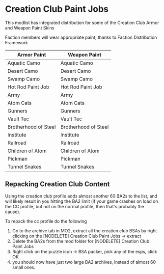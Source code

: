 # Creation Club Paint Jobs
This modlist has integrated distribution for some of the Creation Club Armor and Weapon Paint Skins

Faction members will wear appropriate paint, thanks to Faction Distribution Framework


| Armor Paint           | Weapon Paint          |
|-----------------------|-----------------------|
| Aquatic Camo          | Aquatic Camo          |
| Desert Camo           | Desert Camo           |
| Swamp Camo            | Swamp Camo            |
| Hot Rod Paint Job     | Hot Rod Paint Job     |
| Army                  | Army                  |
| Atom Cats             | Atom Cats             |
| Gunners               | Gunners               |
| Vault Tec             | Vault Tec             |
| Brotherhood of Steel  | Brotherhood of Steel  |
| Institute             | Institute             |
| Railroad              | Railroad              |
| Children of Atom      | Children of Atom      |
| Pickman               | Pickman               |
| Tunnel Snakes         | Tunnel Snakes         |


## Repacking Creation Club Content
Using the creation club profile adds almost another 60 BA2s to the list, and will likely result in you hitting the BA2 limit (if your game crashes on load on the CC profile, but not on the normal profile, then that's probably the cause).

To repack the cc profile do the following
1. Go to the archive tab in MO2, extract all the creation club BSAs by right clicking on the [NODELETE] Creation Club Paint Jobs -> extract
2. Delete the BA2s from the mod folder for [NODELETE] Creation Club Paint Jobs
3. Right click on the puzzle icon -> BSA packer, pick any of the esps, click OK
4. you should now have just two large BA2 archives, instead of almost 60 small ones.
